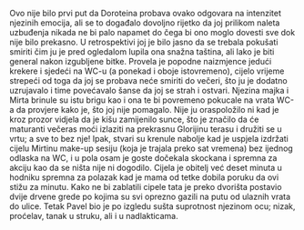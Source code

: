 Ovo nije bilo prvi put da Doroteina probava ovako odgovara na intenzitet njezinih emocija, ali se to događalo dovoljno rijetko da joj prilikom naleta uzbuđenja nikada ne bi palo napamet do čega bi ono moglo dovesti sve dok nije bilo prekasno. U retrospektivi joj je bilo jasno da se trebala pokušati smiriti čim ju je pred ogledalom lupila ona snažna taština, ali lako je biti general nakon izgubljene bitke.
Provela je popodne naizmjence jedući krekere i sjedeći na WC-u (a ponekad i oboje istovremeno), cijelo vrijeme strepeći od toga da joj se probava neće smiriti do večeri, što ju je dodatno uzrujavalo i time povećavalo šanse da joj se strah i ostvari. Njezina majka i Mirta brinule su istu brigu kao i ona te bi povremeno pokucale na vrata WC-a da provjere kako je, što joj nije pomagalo. Nije ju oraspoložilo ni kad je kroz prozor vidjela da je kišu zamijenilo sunce, što je značilo da će maturanti večeras moći izlaziti na prekrasnu Glorijinu terasu i družiti se u vrtu; a sve to bez nje! Ipak, stvari su krenule nabolje kad je uspjela izdržati cijelu Mirtinu make-up sesiju (koja je trajala preko sat vremena) bez ijednog odlaska na WC, i u pola osam je goste dočekala skockana i spremna za akciju kao da se ništa nije ni dogodilo. 
Cijela je obitelj već deset minuta u hodniku spremna za polazak kad je mama od tetke dobila poruku da ovi stižu za minutu. Kako ne bi zablatili cipele tata je preko dvorišta postavio dvije drvene grede po kojima su svi oprezno gazili na putu od ulaznih vrata do ulice.
Tetak Pavel bio je po izgledu sušta suprotnost njezinom ocu; nizak, proćelav, tanak u struku, ali i u nadlakticama. 
